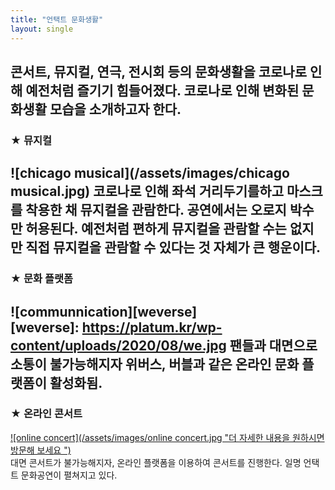 ```yaml
---  
title: "언택트 문화생활"
layout: single  
---  
```

  
콘서트, 뮤지컬, 연극, 전시회 등의 문화생활을 코로나로 인해 예전처럼 즐기기 힘들어졌다. 코로나로 인해 변화된 문화생활 모습을 소개하고자 한다.  
---  
### ★ 뮤지컬
![chicago musical](/assets/images/chicago musical.jpg)
코로나로 인해 좌석 거리두기를하고 마스크를 착용한 채 뮤지컬을 관람한다. 공연에서는 오로지 박수만 허용된다. 
예전처럼 편하게 뮤지컬을 관람할 수는 없지만 직접 뮤지컬을 관람할 수 있다는 것 자체가 큰 행운이다.  
---  
### ★ 문화 플랫폼
![communnication][weverse]  
[weverse]: https://platum.kr/wp-content/uploads/2020/08/we.jpg
팬들과 대면으로 소통이 불가능해지자 위버스, 버블과 같은 온라인 문화 플랫폼이 활성화됨.  
---  
### ★ 온라인 콘서트
[![online concert](/assets/images/online concert.jpg "더 자세한 내용을 원하시면 방문해 보세요
")](https://biz.chosun.com/site/data/html_dir/2020/10/12/2020101202121.html)  
대면 콘서트가 불가능해지자, 온라인 플랫폼을 이용하여 콘서트를 진행한다. 
일명 언택트 문화공연이 펼쳐지고 있다. 
